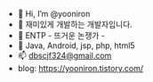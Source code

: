 - 👋 Hi, I’m @yooniron
- 👀 재미있게 개발하는 개발자입니다.
- 🌱 ENTP - 뜨거운 논쟁가 -
- 👀 Java, Android, jsp, php, html5
- 📫 dbscjf324@gmail.com
- blog: https://yooniron.tistory.com/

<!---
yooniron/yooniron is a ✨ special ✨ repository because its `README.md` (this file) appears on your GitHub profile.
You can click the Preview link to take a look at your changes.
--->
